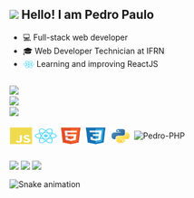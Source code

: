 ## <img src="https://emojis.slackmojis.com/emojis/images/1613122594/12618/party_blob.gif?1613122594" width="28"> Hello! I am Pedro Paulo

- 💻 Full-stack web developer
- 🎓 Web Developer Technician at IFRN
- <img align="center" alt="Pedro-React" height="15" width="20" src="https://raw.githubusercontent.com/devicons/devicon/master/icons/react/react-original.svg"> Learning and improving ReactJS

##

<div align="left">
  <img height="180em" src="https://github-readme-stats.vercel.app/api?username=pedropauloo&show_icons=true&include_all_commits=true&count_private=true&disable_animations=false&bg_color=0D1117&hide_border=true&icon_color=C9D1D9&title_color=7A0135&text_color=C9D1D9"/>
</div>
<div align="left">
  <img height="180em" src="https://github-readme-stats.vercel.app/api/top-langs/?username=pedropauloo&layout=compact&langs_count=8&&bg_color=0D1117&hide_border=true&icon_color=C9D1D9&title_color=7A0135&text_color=C9D1D9&hide_title=true"/>
</div>
<div align="left">
  <img height="180em" src="https://github-readme-streak-stats.herokuapp.com?user=pedropauloo&hide_border=true&date_format=M%20j%5B%2C%20Y%5D&background=0D1117&dates=C9D1D9&ring=7A0135&fire=7A0135&currStreakNum=C9D1D9&currStreakLabel=C9D1D9&sideNums=7A0135"/> 
</div>
  
  
<div style="display: inline_block"><br>
  <img align="center" alt="Pedro-Js" height="30" width="40" src="https://raw.githubusercontent.com/devicons/devicon/master/icons/javascript/javascript-plain.svg">
  <img align="center" alt="Pedro-React" height="30" width="40" src="https://raw.githubusercontent.com/devicons/devicon/master/icons/react/react-original.svg">
  <img align="center" alt="Pedro-HTML" height="30" width="40" src="https://raw.githubusercontent.com/devicons/devicon/master/icons/html5/html5-original.svg">
  <img align="center" alt="Pedro-CSS" height="30" width="40" src="https://raw.githubusercontent.com/devicons/devicon/master/icons/css3/css3-original.svg">
  <img align="center" alt="Pedro-Python" height="30" width="40" src="https://raw.githubusercontent.com/devicons/devicon/master/icons/python/python-original.svg">
  <img align="center" alt="Pedro-PHP" height="40" width="50" src="https://cdn.jsdelivr.net/gh/devicons/devicon/icons/php/php-plain.svg">
</div>
  
##
 
<div> 
  <a href="https://www.instagram.com/_peedropauloo/" target="_blank"><img src="https://img.shields.io/badge/-_peedropauloo-%23E4405F?style=for-the-badge&logo=instagram&logoColor=white" target="_blank"></a>
  <a href = "mailto:pedropaulolucas@hotmail.com"><img src="https://img.shields.io/badge/pedropaulolucas@hotmail.com-0078D4?style=for-the-badge&logo=microsoft-outlook&logoColor=white" target="_blank"></a>
  <a href="https://www.linkedin.com/in/pedro-pauloo" target="_blank"><img src="https://img.shields.io/badge/-PedroPaulo-%230077B5?style=for-the-badge&logo=linkedin&logoColor=white" target="_blank"></a> 
  
  ![Snake animation](https://github.com/pedropauloo/pedropauloo/blob/output/github-contribution-grid-snake.svg)
</div>
